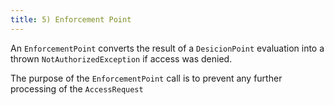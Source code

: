 ```yaml
---
title: 5) Enforcement Point
---
```


An `EnforcementPoint` converts the result of a `DesicionPoint` evaluation into a thrown `NotAuthorizedException` if
access was denied.

The purpose of the `EnforcementPoint` call is to prevent any further processing of the `AccessRequest`